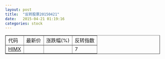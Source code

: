 ```yaml
---
layout: post
title:  "反转股票20150421"
date:   2015-04-21 01:19:16
categories: stock
---
```


<script type="text/javascript">
var stockList = []
stockList.push('gb_himx');
</script>

<table border="1">
 <tr>
 <td>代码</td>
  <td>最新价</td>
  <td>涨跌幅(%)</td>
 <td>反转指数</td>
</tr>
  <tr id="himx"><td><a href="http://stock.finance.sina.com.cn/usstock/quotes/HIMX.html" target="_blank">HIMX</a></td><td></td><td></td><td>7</td></tr>
</table>
